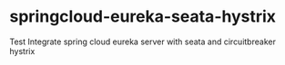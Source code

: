 # springcloud-eureka-seata-hystrix
Test Integrate spring cloud eureka server with seata and circuitbreaker hystrix
